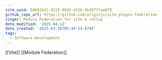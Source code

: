 ```yaml
---
site_uuid: 8db83b42-9219-46d4-a516-9b4977faa6f9
github_repo_url: https://github.com/originjs/vite-plugin-federation
zinger: Module Federation for vite & rollup
date_modified: '2025-04-12'
date_created: '2025-03-30T05:44:14.874Z'
tags:
  - Software-Development
---
```


















[[Vite]]
[[Module Federation]]
